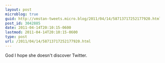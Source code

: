 ```yaml
---
layout: post
microblog: true
guid: http://vmstan-tweets.micro.blog/2011/04/14/58713717252177920.html
post_id: 3042885
date: 2011-04-14T20:10:15-0600
lastmod: 2011-04-14T20:10:15-0600
type: post
url: /2011/04/14/58713717252177920.html
---
```

God I hope she doesn't discover Twitter.
